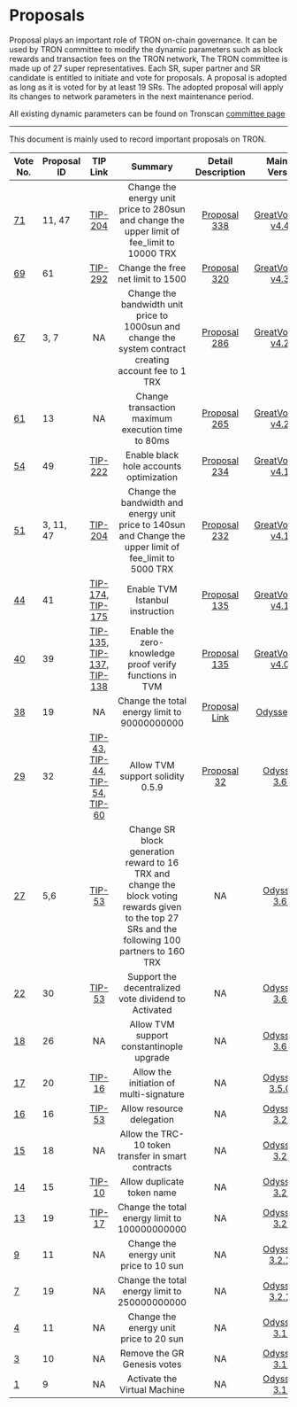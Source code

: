 # Proposals

Proposal plays an important role of TRON on-chain governance. It can be used by TRON committee to modify the dynamic parameters such as block rewards and transaction fees on the TRON network, The TRON committee is made up of 27 super representatives. Each SR, super partner and SR candidate is entitled to initiate and vote for proposals. A proposal is adopted as long as it is voted for by at least 19 SRs. The adopted proposal will apply its changes to network parameters in the next maintenance period.

All existing dynamic parameters can be found on Tronscan [committee page](https://tronscan.io/#/sr/committee)

****

This document is mainly used to record important proposals on TRON.

|  Vote No.   | Proposal ID   | TIP Link | Summary |Detail Description | Mainnet Version | Status | Effective time
|  ----  | ----   | :----:   | :----: | :-------------------: |:----:  | :----: | :----: | 
|[71](https://tronscan.org/#/proposal/71)|11, 47| [TIP-204](https://github.com/tronprotocol/tips/blob/master/tip-204.md) |Change the energy unit price to 280sun and change the upper limit of fee_limit to 10000 TRX |[Proposal 338](https://github.com/tronprotocol/tips/issues/338)|[GreatVoyage-v4.4.1](https://github.com/tronprotocol/java-tron/releases/tag/GreatVoyage-v4.4.1)|EFFECTIVE|2021-10-28
|[69](https://tronscan.org/#/proposal/69)|61| [TIP-292](https://github.com/tronprotocol/tips/blob/master/tip-292.md) |Change the free net limit to 1500|[Proposal 320](https://github.com/tronprotocol/tips/issues/320)|[GreatVoyage-v4.3.0](https://github.com/tronprotocol/java-tron/releases/tag/GreatVoyage-v4.3.0)|EFFECTIVE|2021-09-03
|[67](https://tronscan.org/#/proposal/67)|3, 7| NA |Change the bandwidth unit price to 1000sun and change the system contract creating account fee to 1 TRX|[Proposal 286](https://github.com/tronprotocol/tips/issues/286)|[GreatVoyage-v4.2.2](https://github.com/tronprotocol/java-tron/releases/tag/GreatVoyage-v4.2.2)|EFFECTIVE|2021-07-26
|[61](https://tronscan.org/#/proposal/61)|13| NA |Change transaction maximum execution time to 80ms|[Proposal 265](https://github.com/tronprotocol/tips/issues/265)|[GreatVoyage-v4.2.0](https://github.com/tronprotocol/java-tron/releases/tag/GreatVoyage-v4.2.0)|EFFECTIVE|2021-05-10
|[54](https://tronscan.org/#/proposal/54)|49| [TIP-222](https://github.com/tronprotocol/tips/issues/222) |Enable black hole accounts optimization|[Proposal 234](https://github.com/tronprotocol/tips/issues/234)|[GreatVoyage-v4.1.2](https://github.com/tronprotocol/java-tron/releases/tag/GreatVoyage-v4.1.2)|EFFECTIVE|2021-03-08
|[51](https://tronscan.org/#/proposal/51)|3, 11, 47| [TIP-204](https://github.com/tronprotocol/tips/blob/master/tip-204.md) |Change the bandwidth and energy unit price to 140sun and Change the upper limit of fee_limit to 5000 TRX|[Proposal 232](https://github.com/tronprotocol/tips/issues/232)|[GreatVoyage-v4.1.2](https://github.com/tronprotocol/java-tron/releases/tag/GreatVoyage-v4.1.2)|EFFECTIVE|2021-02-11
|[44](https://tronscan.org/#/proposal/44)|41| [TIP-174](https://github.com/tronprotocol/tips/blob/master/tip-174.md), [TIP-175](https://github.com/tronprotocol/tips/blob/master/tip-175.md) |Enable TVM Istanbul instruction |[Proposal 135](https://github.com/tronprotocol/tips/issues/135)|[GreatVoyage-v4.1.1](https://github.com/tronprotocol/java-tron/releases/tag/GreatVoyage-v4.1.1)|EFFECTIVE|2020-11-16
|[40](https://tronscan.org/#/proposal/40)|39| [TIP-135](https://github.com/tronprotocol/tips/blob/master/tip-135.md), [TIP-137](https://github.com/tronprotocol/tips/blob/master/tip-137),  [TIP-138](../tips/tip-138)|Enable the zero-knowledge proof verify functions in TVM|[Proposal 135](https://github.com/tronprotocol/tips/issues/135)|[GreatVoyage-v4.0.1](https://github.com/tronprotocol/java-tron/releases/tag/GreatVoyage-v4.0.1)|EFFECTIVE|2020-08-14
|[38](https://tronscan.org/#/proposal/38)|19| NA |Change the total energy limit to 90000000000|[Proposal Link](https://docs.google.com/document/d/1Oc-YMxKFbzRWrU9eL18I7aqMnYbau2ZWtoUmWYDOs2o/edit#heading=h.5k3xzo79g6w0)|[Odyssey-3.7](https://github.com/tronprotocol/java-tron/releases/tag/Odyssey-v3.7)|EFFECTIVE|2020-02-24
|[29](https://tronscan.org/#/proposal/29)|32|[TIP-43](https://github.com/tronprotocol/tips/blob/master/tip-43.md), [TIP-44](https://github.com/tronprotocol/tips/blob/master/tip-44.md), [TIP-54](https://github.com/tronprotocol/tips/blob/master/tip-54.md), [TIP-60](https://github.com/tronprotocol/tips/blob/master/tip-60.md)|Allow TVM support solidity 0.5.9|[Proposal 32](https://github.com/tronprotocol/tips/blob/master/proposal/proposal-32.md)|[Odyssey-3.6.6](https://github.com/tronprotocol/java-tron/releases/tag/Odyssey-v3.6.6)|EFFECTIVE|2020-02-24
|[27](https://tronscan.org/#/proposal/27)|5,6|[TIP-53](https://github.com/tronprotocol/tips/blob/master/tip-53.md)|Change SR block generation reward to 16 TRX and change the block voting rewards given to the top 27 SRs and the following 100 partners to 160  TRX|NA|[Odyssey-3.6.5](https://github.com/tronprotocol/java-tron/releases/tag/Odyssey-v3.6.5)|EFFECTIVE|2019-11-05
|[22](https://tronscan.org/#/proposal/22)|30|[TIP-53](https://github.com/tronprotocol/tips/blob/master/tip-53.md)| Support the decentralized vote dividend to Activated|NA|[Odyssey-3.6.5](https://github.com/tronprotocol/java-tron/releases/tag/Odyssey-v3.6.5)|EFFECTIVE|2019-10-31
|[18](https://tronscan.org/#/proposal/18)|26|NA|Allow TVM support constantinople upgrade|NA|[Odyssey-3.6.0](https://github.com/tronprotocol/java-tron/releases/tag/Odyssey-v3.6.0)|EFFECTIVE|2019-07-08
|[17](https://tronscan.org/#/proposal/17)|20|[TIP-16](https://github.com/tronprotocol/tips/blob/master/tip-16.md)|Allow the initiation of multi-signature|NA|[Odyssey-3.5.0.1](https://github.com/tronprotocol/java-tron/releases/tag/Odyssey-v3.5.0.1)|EFFECTIVE|2019-03-21
|[16](https://tronscan.org/#/proposal/16)|16|[TIP-53](https://github.com/tronprotocol/tips/blob/master/tip-53.md)|Allow resource delegation|NA|[Odyssey-3.2.4](https://github.com/tronprotocol/java-tron/releases/tag/Odyssey-v3.2.4)|EFFECTIVE|2019-01-17
|[15](https://tronscan.org/#/proposal/15)|18|NA|Allow the TRC-10 token transfer in smart contracts|NA|[Odyssey-3.2.3](https://github.com/tronprotocol/java-tron/releases/tag/Odyssey-v3.2.3)|EFFECTIVE|2019-01-11
|[14](https://tronscan.org/#/proposal/14)|15|[TIP-10](https://github.com/tronprotocol/tips/blob/master/tip-10.md)|Allow duplicate token name|NA|[Odyssey-3.2.3](https://github.com/tronprotocol/java-tron/releases/tag/Odyssey-v3.2.3)|EFFECTIVE|2019-01-05
|[13](https://tronscan.org/#/proposal/13)|19|[TIP-17](https://github.com/tronprotocol/tips/blob/master/tip-17.md)|Change the total energy limit to 100000000000|NA|[Odyssey-3.2.3](https://github.com/tronprotocol/java-tron/releases/tag/Odyssey-v3.2.3)|EFFECTIVE|2018-12-30
|[9](https://tronscan.org/#/proposal/9)|11|NA|Change the energy unit price to 10 sun|NA|[Odyssey-3.2.1.2](https://github.com/tronprotocol/java-tron/releases/tag/Odyssey-v3.2.1.2)|EFFECTIVE|2018-12-14
|[7](https://tronscan.org/#/proposal/7)|19|NA|Change the total energy limit to 250000000000|NA|[Odyssey-3.2.1.2](https://github.com/tronprotocol/java-tron/releases/tag/Odyssey-v3.2.1.2)|EFFECTIVE|2018-12-10
|[4](https://tronscan.org/#/proposal/4)|11|NA|Change the energy unit price to 20 sun|NA|[Odyssey-3.1.3](https://github.com/tronprotocol/java-tron/releases/tag/Odyssey-v3.1.3)|EFFECTIVE|2018-11-19
|[3](https://tronscan.org/#/proposal/3)|10|NA|Remove the GR Genesis votes|NA|[Odyssey-3.1.3](https://github.com/tronprotocol/java-tron/releases/tag/Odyssey-v3.1.3)|EFFECTIVE|2018-11-08
|[1](https://tronscan.org/#/proposal/1)|9|NA|Activate the Virtual Machine|NA|[Odyssey-3.1.1](https://github.com/tronprotocol/java-tron/releases/tag/Odyssey-v3.1.1)|EFFECTIVE|2018-10-11
